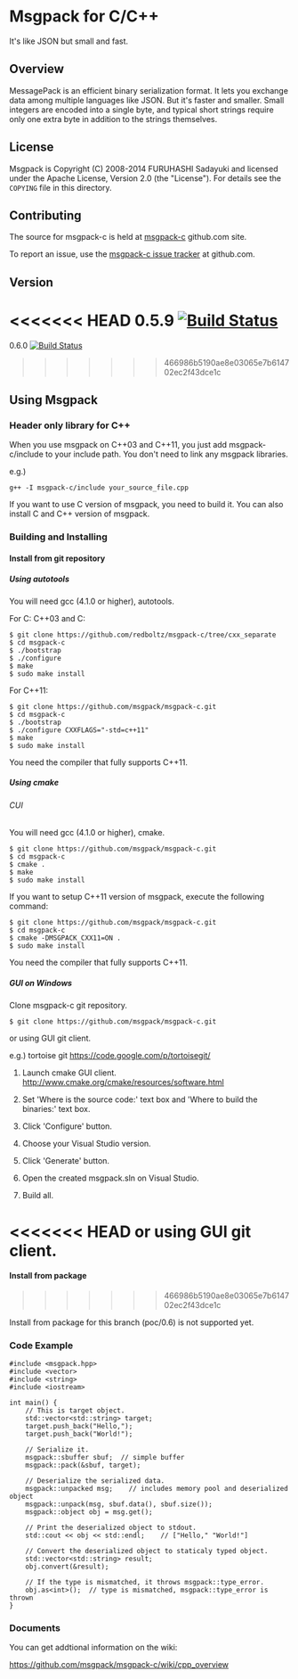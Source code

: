# Msgpack for C/C++

It's like JSON but small and fast.


## Overview

MessagePack is an efficient binary serialization format. It lets you exchange data among multiple languages like JSON. But it's faster and smaller. Small integers are encoded into a single byte, and typical short strings require only one extra byte in addition to the strings themselves.


## License

Msgpack is Copyright (C) 2008-2014 FURUHASHI Sadayuki and licensed under the Apache License, Version 2.0 (the "License"). For details see the `COPYING` file in this directory.


## Contributing

The source for msgpack-c is held at [msgpack-c](https://github.com/msgpack/msgpack-c) github.com site.

To report an issue, use the [msgpack-c issue tracker](https://github.com/msgpack/msgpack-c/issues) at github.com.

## Version
<<<<<<< HEAD
0.5.9 [![Build Status](https://travis-ci.org/msgpack/msgpack-c.svg?branch=master)](https://travis-ci.org/msgpack/msgpack-c)
=======
0.6.0 [![Build Status](https://travis-ci.org/msgpack/msgpack-c.svg?branch=poc/0.6)](https://travis-ci.org/msgpack/msgpack-c)
>>>>>>> 466986b5190ae8e03065e7b614702ec2f43dce1c

## Using Msgpack

### Header only library for C++
When you use msgpack on C++03 and C++11, you just add msgpack-c/include to your include path. You don't need to link any msgpack libraries.

e.g.)

    g++ -I msgpack-c/include your_source_file.cpp

If you want to use C version of msgpack, you need to build it. You can also install C and C++ version of msgpack.

### Building and Installing

#### Install from git repository

##### Using autotools
You will need gcc (4.1.0 or higher), autotools.

For C:
C++03 and C:

    $ git clone https://github.com/redboltz/msgpack-c/tree/cxx_separate
    $ cd msgpack-c
    $ ./bootstrap
    $ ./configure
    $ make
    $ sudo make install

For C++11:

    $ git clone https://github.com/msgpack/msgpack-c.git
    $ cd msgpack-c
    $ ./bootstrap
    $ ./configure CXXFLAGS="-std=c++11"
    $ make
    $ sudo make install

You need the compiler that fully supports C++11.

##### Using cmake

###### CUI

You will need gcc (4.1.0 or higher), cmake.

    $ git clone https://github.com/msgpack/msgpack-c.git
    $ cd msgpack-c
    $ cmake .
    $ make
    $ sudo make install

If you want to setup C++11 version of msgpack, execute the following command:

    $ git clone https://github.com/msgpack/msgpack-c.git
    $ cd msgpack-c
    $ cmake -DMSGPACK_CXX11=ON .
    $ sudo make install

You need the compiler that fully supports C++11.

##### GUI on Windows

Clone msgpack-c git repository.

    $ git clone https://github.com/msgpack/msgpack-c.git

or using GUI git client.

e.g.) tortoise git https://code.google.com/p/tortoisegit/

1. Launch cmake GUI client. http://www.cmake.org/cmake/resources/software.html

1. Set 'Where is the source code:' text box and 'Where to build the binaries:' text box.

1. Click 'Configure' button.

1. Choose your Visual Studio version.

1. Click 'Generate' button.

1. Open the created msgpack.sln on Visual Studio.

1. Build all.


<<<<<<< HEAD
or using GUI git client.
=======
#### Install from package
>>>>>>> 466986b5190ae8e03065e7b614702ec2f43dce1c

Install from package for this branch (poc/0.6) is not supported yet.

### Code Example

    #include <msgpack.hpp>
    #include <vector>
    #include <string>
    #include <iostream>

    int main() {
        // This is target object.
        std::vector<std::string> target;
        target.push_back("Hello,");
        target.push_back("World!");

        // Serialize it.
        msgpack::sbuffer sbuf;  // simple buffer
        msgpack::pack(&sbuf, target);

        // Deserialize the serialized data.
        msgpack::unpacked msg;    // includes memory pool and deserialized object
        msgpack::unpack(msg, sbuf.data(), sbuf.size());
        msgpack::object obj = msg.get();

        // Print the deserialized object to stdout.
        std::cout << obj << std::endl;    // ["Hello," "World!"]

        // Convert the deserialized object to staticaly typed object.
        std::vector<std::string> result;
        obj.convert(&result);

        // If the type is mismatched, it throws msgpack::type_error.
        obj.as<int>();  // type is mismatched, msgpack::type_error is thrown
    }

### Documents

You can get addtional information on the wiki:

https://github.com/msgpack/msgpack-c/wiki/cpp_overview


